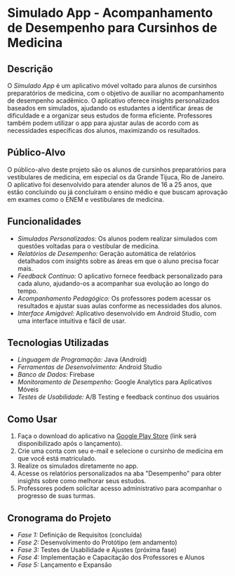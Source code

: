 # Simulado App - Acompanhamento de Desempenho para Cursinhos de Medicina

## Descrição

O *Simulado App* é um aplicativo móvel voltado para alunos de cursinhos preparatórios de medicina, com o objetivo de auxiliar no acompanhamento de desempenho acadêmico. O aplicativo oferece insights personalizados baseados em simulados, ajudando os estudantes a identificar áreas de dificuldade e a organizar seus estudos de forma eficiente. Professores também podem utilizar o app para ajustar aulas de acordo com as necessidades específicas dos alunos, maximizando os resultados.

## Público-Alvo

O público-alvo deste projeto são os alunos de cursinhos preparatórios para vestibulares de medicina, em especial os da Grande Tijuca, Rio de Janeiro. O aplicativo foi desenvolvido para atender alunos de 16 a 25 anos, que estão concluindo ou já concluíram o ensino médio e que buscam aprovação em exames como o ENEM e vestibulares de medicina.

## Funcionalidades

- *Simulados Personalizados:* Os alunos podem realizar simulados com questões voltadas para o vestibular de medicina.
- *Relatórios de Desempenho:* Geração automática de relatórios detalhados com insights sobre as áreas em que o aluno precisa focar mais.
- *Feedback Contínuo:* O aplicativo fornece feedback personalizado para cada aluno, ajudando-os a acompanhar sua evolução ao longo do tempo.
- *Acompanhamento Pedagógico:* Os professores podem acessar os resultados e ajustar suas aulas conforme as necessidades dos alunos.
- *Interface Amigável:* Aplicativo desenvolvido em Android Studio, com uma interface intuitiva e fácil de usar.

## Tecnologias Utilizadas

- *Linguagem de Programação:* Java (Android)
- *Ferramentas de Desenvolvimento:* Android Studio
- *Banco de Dados:* Firebase
- *Monitoramento de Desempenho:* Google Analytics para Aplicativos Móveis
- *Testes de Usabilidade:* A/B Testing e feedback contínuo dos usuários

## Como Usar

1. Faça o download do aplicativo na [Google Play Store](#) (link será disponibilizado após o lançamento).
2. Crie uma conta com seu e-mail e selecione o cursinho de medicina em que você está matriculado.
3. Realize os simulados diretamente no app.
4. Acesse os relatórios personalizados na aba "Desempenho" para obter insights sobre como melhorar seus estudos.
5. Professores podem solicitar acesso administrativo para acompanhar o progresso de suas turmas.

## Cronograma do Projeto

- *Fase 1:* Definição de Requisitos (concluída)
- *Fase 2:* Desenvolvimento do Protótipo (em andamento)
- *Fase 3:* Testes de Usabilidade e Ajustes (próxima fase)
- *Fase 4:* Implementação e Capacitação dos Professores e Alunos
- *Fase 5:* Lançamento e Expansão
